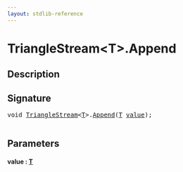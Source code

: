 ```yaml
---
layout: stdlib-reference
---
```


# TriangleStream\<T\>\.Append

## Description





## Signature 

<pre>
<span class="code_keyword">void</span> <a href="index.md" class="code_type">TriangleStream</a>&lt;<a href="index.md#typeparam-T" class="code_type">T</a>&gt;.<a href="append-0.md">Append</a>(<a href="index.md#typeparam-T" class="code_type">T</a> <a href="append-0.md#decl-value" class="code_param">value</a>);

</pre>

## Parameters

####  <a id="decl-value"></a>value  : [T](index.md#typeparam-T)


<script>
// Fix .md links to .html when on ReadTheDocs
if (window.location.hostname.includes('readthedocs') || 
    window.location.hostname.includes('rtfd.io')) {
  document.addEventListener('DOMContentLoaded', function() {
    const links = document.querySelectorAll('a');
    links.forEach(link => {
      const href = link.getAttribute('href');
      if (href && href.includes('.md')) {
        // This regex will handle .md links with or without fragment identifiers or query parameters
        link.href = link.href.replace(/(.+)\.md(#[^?]*)?(\?.*)?$/, '$1.html$2$3');
      }
    });
  });
}
</script>
